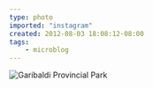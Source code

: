 ```yaml
---
type: photo
imported: "instagram"
created: 2012-08-03 18:08:12-08:00
tags:
    - microblog
---
```

![Garibaldi Provincial Park](/media/images/photos/2012/08/c23bd70f08d4e8d1c66d5210a322daae.jpg)


